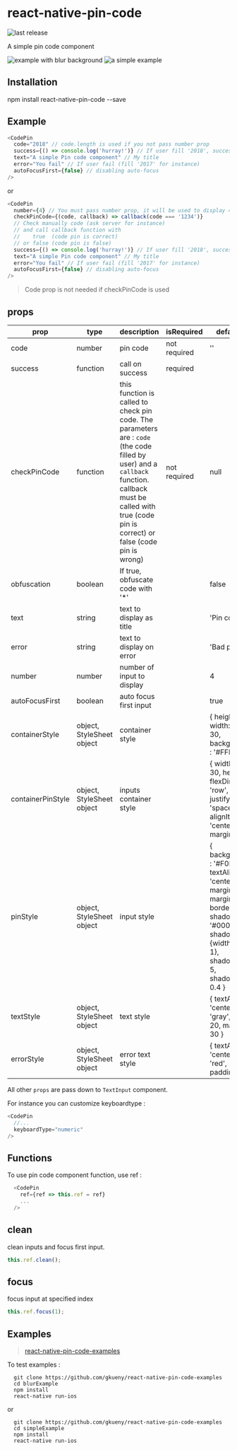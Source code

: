 # react-native-pin-code

![last release](https://badgen.net/github/release/gkueny/react-native-pin-code)

A simple pin code component

![example with blur background](https://media.giphy.com/media/xUPGcffB0VeaMd6DSM/giphy.gif)
![a simple example](https://media.giphy.com/media/3oKIPsotgoJ8ZGEr5u/giphy.gif)

## Installation

npm install react-native-pin-code --save

## Example

```js
<CodePin
  code="2018" // code.length is used if you not pass number prop
  success={() => console.log('hurray!')} // If user fill '2018', success is called
  text="A simple Pin code component" // My title
  error="You fail" // If user fail (fill '2017' for instance)
  autoFocusFirst={false} // disabling auto-focus
/>
```

or

```js
<CodePin
  number={4} // You must pass number prop, it will be used to display 4 (here) inputs
  checkPinCode={(code, callback) => callback(code === '1234')}
  // Check manually code (ask server for instance)
  // and call callback function with
  //    true  (code pin is correct)
  // or false (code pin is false)
  success={() => console.log('hurray!')} // If user fill '2018', success is called
  text="A simple Pin code component" // My title
  error="You fail" // If user fail (fill '2017' for instance)
  autoFocusFirst={false} // disabling auto-focus
/>
```

> Code prop is not needed if checkPinCode is used

## props

| prop              | type                      | description                                                                                                                                                                                                      | isRequired   | default value                                                                                                                                                                                                      |
| ----------------- | ------------------------- | ---------------------------------------------------------------------------------------------------------------------------------------------------------------------------------------------------------------- | ------------ | ------------------------------------------------------------------------------------------------------------------------------------------------------------------------------------------------------------------ |
| code              | number                    | pin code                                                                                                                                                                                                         | not required | ''                                                                                                                                                                                                                 |
| success           | function                  | call on success                                                                                                                                                                                                  | required     |                                                                                                                                                                                                                    |
| checkPinCode      | function                  | this function is called to check pin code. The parameters are : `code` (the code filled by user) and a `callback` function. callback must be called with true (code pin is correct) or false (code pin is wrong) | not required | null                                                                                                                                                                                                               |
| obfuscation       | boolean                   | If true, obfuscate code with '\*'                                                                                                                                                                                |              | false                                                                                                                                                                                                              |
| text              | string                    | text to display as title                                                                                                                                                                                         |              | 'Pin code.'                                                                                                                                                                                                        |
| error             | string                    | text to display on error                                                                                                                                                                                         |              | 'Bad pin code.'                                                                                                                                                                                                    |
| number            | number                    | number of input to display                                                                                                                                                                                       |              | 4                                                                                                                                                                                                                  |
| autoFocusFirst    | boolean                   | auto focus first input                                                                                                                                                                                           |              | true                                                                                                                                                                                                               |
| containerStyle    | object, StyleSheet object | container style                                                                                                                                                                                                  |              | { height: 150, width: width - 30, backgroundColor : '#FFF' }                                                                                                                                                       |
| containerPinStyle | object, StyleSheet object | inputs container style                                                                                                                                                                                           |              | { width: width - 30, height: 40, flexDirection: 'row', justifyContent: 'space-around', alignItems: 'center', marginTop: 20 }                                                                                       |
| pinStyle          | object, StyleSheet object | input style                                                                                                                                                                                                      |              | { backgroundColor : '#F0F0F0', textAlign: 'center', flex: 1, marginLeft: 20, marginRight: 20, borderRadius: 5, shadowColor: '#000000', shadowOffset: {width: 1,height : 1}, shadowRadius: 5, shadowOpacity : 0.4 } |
| textStyle         | object, StyleSheet object | text style                                                                                                                                                                                                       |              | { textAlign: 'center', color: 'gray', fontSize: 20, marginTop: 30 }                                                                                                                                                |
| errorStyle        | object, StyleSheet object | error text style                                                                                                                                                                                                 |              | { textAlign: 'center', color: 'red', paddingTop: 10 }                                                                                                                                                              |

All other `props` are pass down to `TextInput` component.

For instance you can customize keyboardtype :

```js
<CodePin
  //...
  keyboardType="numeric"
/>
```

## Functions

To use pin code component function, use ref :

```js
  <CodePin
    ref={ref => this.ref = ref}
    ...
  />
```

## clean

clean inputs and focus first input.

```js
this.ref.clean();
```

## focus

focus input at specified index

```js
this.ref.focus(1);
```

## Examples

> [react-native-pin-code-examples](https://github.com/gkueny/react-native-pin-code-examples)

To test examples :

```
  git clone https://github.com/gkueny/react-native-pin-code-examples
  cd blurExample
  npm install
  react-native run-ios
```

or

```
  git clone https://github.com/gkueny/react-native-pin-code-examples
  cd simpleExample
  npm install
  react-native run-ios
```
